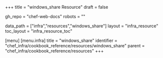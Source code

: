 +++
title = "windows_share Resource"
draft = false

gh_repo = "chef-web-docs"
robots = ""

data_path = ["infra","resources","windows_share"]
layout = "infra_resource"
toc_layout = "infra_resource_toc"


[menu]
  [menu.infra]
    title = "windows_share"
    identifier = "chef_infra/cookbook_reference/resources/windows_share"
    parent = "chef_infra/cookbook_reference/resources"
+++

<!-- The contents of this page are automatically generated from the windows_share.yaml file in the data directory. -->
<!-- To suggest a change, edit the https://github.com/chef/chef/blob/master/lib/chef/resource/windows_share.rb file
      and submit a pull request to the https://github.com/chef/chef repository. -->
